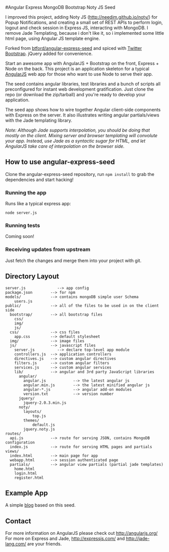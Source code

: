 #Angular Express MongoDB Bootstrap Noty JS Seed

I improved this project, adding Noty JS (http://needim.github.io/noty/) for Popup Notifications, and creating a small set of REST APIs to perform login, logout and check session in Express JS, interacting with MongoDB.
I remove Jade Templating, because i don't like it, so i implemented some little html page, using Angular JS template engine.

Forked from [btford/angular-express-seed](https://github.com/btford/angular-express-seed) and spiced with [Twitter Bootstrap](https://github.com/twitter/bootstrap). jQuery added for convenience.

Start an awesome app with AngularJS + Bootstrap on the front, Express + Node on the back. This project is an
application skeleton for a typical [AngularJS](http://angularjs.org/) web app for those who want
to use Node to serve their app.

The seed contains angular libraries, test libraries and a bunch of scripts all preconfigured for
instant web development gratification. Just clone the repo (or download the zip/tarball) and
you're ready to develop your application.

The seed app shows how to wire together Angular client-side components with Express on the server.
It also illustrates writing angular partials/views with the Jade templating library.

_Note: Although Jade supports interpolation, you should be doing that mostly on the client. Mixing
server and browser templating will convolute your app. Instead, use Jade as a syntactic sugar for
HTML, and let AngularJS take care of interpolation on the browser side._

## How to use angular-express-seed

Clone the angular-express-seed repository, run `npm install` to grab the dependencies and start hacking!

### Running the app

Runs like a typical express app:

    node server.js

### Running tests

Coming soon!

### Receiving updates from upstream

Just fetch the changes and merge them into your project with git.


## Directory Layout
    
    server.js              --> app config
    package.json        --> for npm
    models/             --> contains mongoDB simple user Schema
        users.js
    public/             --> all of the files to be used in on the client side
      bootstrap/        --> all bootstrap files
        css/
        img/
        js/
      css/              --> css files
        app.css         --> default stylesheet
      img/              --> image files
      js/               --> javascript files
        server.js          --> declare top-level app module
        controllers.js  --> application controllers
        directives.js   --> custom angular directives
        filters.js      --> custom angular filters
        services.js     --> custom angular services
        lib/            --> angular and 3rd party JavaScript libraries
          angular/
            angular.js            --> the latest angular js
            angular.min.js        --> the latest minified angular js
            angular-*.js          --> angular add-on modules
            version.txt           --> version number
          jquery/
            jquery-2.0.3.min.js
          noty/
            layouts/
                top.js
            themes/
                default.js
            jquery.noty.js
    routes/
      api.js            --> route for serving JSON, contains MongoDB configuration
      index.js          --> route for serving HTML pages and partials
    views/
      index.html        --> main page for app
      webapp.html       --> session authenticated page
      partials/         --> angular view partials (partial jade templates)
        home.html
        login.html
        register.html



## Example App

A simple [blog](https://github.com/btford/angular-express-blog) based on this seed.


## Contact

For more information on AngularJS please check out http://angularjs.org/
For more on Express and Jade, http://expressjs.com/ and http://jade-lang.com/ are
your friends.